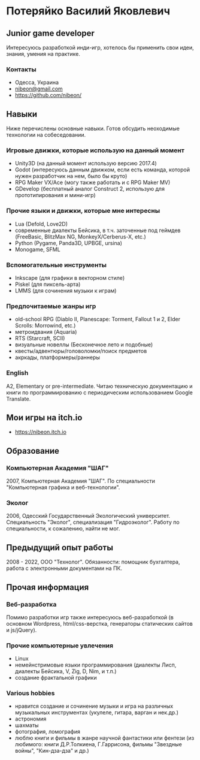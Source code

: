 # Потеряйко Василий Яковлевич
## Junior game developer

Интересуюсь разработкой инди-игр, хотелось бы применить свои идеи, знания, умения на практике.

### Контакты
- Одесса, Украина
- nibeon@gmail.com
- https://github.com/nibeon/

## Навыки

Ниже перечислены основные навыки. Готов обсудить неоходимые технологии на собеседовании.

### Игровые движки, которые использую на данный момент
- Unity3D (на данный момент использую версию 2017.4)
- Godot (интересуюсь данным движком, если есть команда, которой нужен разработчик на нем, было бы круто)
- RPG Maker VX/Ace (могу также работать и с RPG Maker MV)
- GDevelop (бесплатный аналог Construct 2, использую для прототипирования и мини-игр)

### Прочие языки и движки, которые мне интересны
- Lua (Defold, Love2D)
- современные диалекты Бейсика, в т.ч. заточенные под геймдев (FreeBasic, BlitzMax NG, MonkeyX/Cerberus-X, etc.)
- Python (Pygame, Panda3D, UPBGE, ursina)
- Monogame, SFML

### Вспомогательные инструменты 
- Inkscape (для графики в векторном стиле)
- Piskel (для пиксель-арта)
- LMMS (для сочинения музыки к играм)

### Предпочитаемые жанры игр

- old-school RPG (Diablo II, Planescape: Torment, Fallout 1 и 2, Elder Scrolls: Morrowind, etc.)
- метроидвания (Aquaria)
- RTS (Starcraft, SCII)
- визуальные новеллы (Бесконечное лето и подобные)
- квесты/адвентюры/головоломки/поиск предметов
- акркады, платформеры/раннеры

### English
A2, Elementary or pre-intermediate. Читаю техническую документацию и книги по программированию с периодическим использованием Google Translate.

## Мои игры на itch.io
- https://nibeon.itch.io

## Образование

### Компьютерная Академия "ШАГ"
2007, Компьютерная Академия "ШАГ". По специальности "Компьютерная графика и веб-технологии".

### Эколог
2006, Одесский Государственный Экологический университет. Специальность "Эколог", специализация "Гидроэколог". Работу по специальности, к сожалению, найти не мог.

## Предыдущий опыт работы
2008 - 2022, ООО "Технолог". 
Обязанности: помощник бухгалтера, работа с электронными документами на ПК.

## Прочая информация

### Веб-разработка

Помимо разработки игр также интересуюсь веб-разработкой (в основном Wordpress, html/css-верстка, генераторы статических сайтов и js/jQuery).

### Прочие компьютерные увлечения

- Linux
- немейнстримовые языки программирования (диалекты Лисп, диалекты Бейсика, V, Zig, D, Nim, и т.п.)
- создание фрактальной графики


### Various hobbies

- нравится создание и сочинение музыки и игра на различных музыкальных инструментах (укулеле, гитара, варган и нек.др.)
- астрономия
- шахматы
- фотография, ломография
- люблю книги и фильмы в жанре научной фантастики или фентези (из любимого: книги Д.Р.Толкиена, Г.Гаррисона, фильмы "Звездные войны", "Кин-дза-дза" и др.)